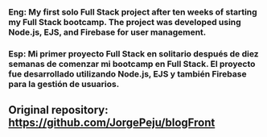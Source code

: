 ### Eng: My first solo Full Stack project after ten weeks of starting my Full Stack bootcamp. The project was developed using Node.js, EJS, and Firebase for user management.

### Esp: Mi primer proyecto Full Stack en solitario después de diez semanas de comenzar mi bootcamp en Full Stack. El proyecto fue desarrollado utilizando Node.js, EJS y también Firebase para la gestión de usuarios.

## Original repository: https://github.com/JorgePeju/blogFront







